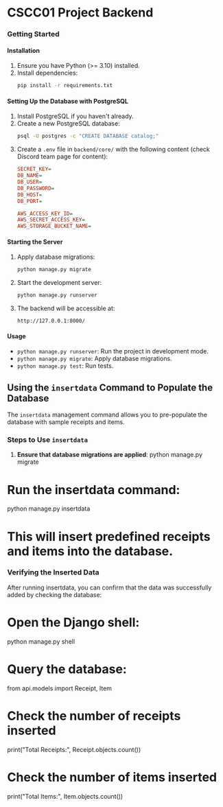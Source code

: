 # CSCC01 Project Backend

### Getting Started

#### Installation

1. Ensure you have Python (>= 3.10) installed.
2. Install dependencies:
   ```sh
   pip install -r requirements.txt
   ```

#### Setting Up the Database with PostgreSQL

1. Install PostgreSQL if you haven't already.
2. Create a new PostgreSQL database:
   ```sh
   psql -U postgres -c "CREATE DATABASE catalog;"
   ```
3. Create a `.env` file in `backend/core/` with the following content (check Discord team page for content):
   ```ini
   SECRET_KEY=
   DB_NAME=
   DB_USER=
   DB_PASSWORD=
   DB_HOST=
   DB_PORT=

   AWS_ACCESS_KEY_ID=
   AWS_SECRET_ACCESS_KEY=
   AWS_STORAGE_BUCKET_NAME=
   ```

#### Starting the Server
1. Apply database migrations:
   ```sh
   python manage.py migrate
   ```
2. Start the development server:
   ```sh
   python manage.py runserver
   ```
3. The backend will be accessible at:
   ```
   http://127.0.0.1:8000/
   ```

#### Usage
- `python manage.py runserver`: Run the project in development mode.
- `python manage.py migrate`: Apply database migrations.
- `python manage.py test`: Run tests.

## Using the `insertdata` Command to Populate the Database

The `insertdata` management command allows you to pre-populate the database with sample receipts and items.

### Steps to Use `insertdata`

1. **Ensure that database migrations are applied**:
   python manage.py migrate

# Run the insertdata command:

python manage.py insertdata

# This will insert predefined receipts and items into the database.

### Verifying the Inserted Data

After running insertdata, you can confirm that the data was successfully added by checking the database:

# Open the Django shell:

python manage.py shell

# Query the database:

from api.models import Receipt, Item

# Check the number of receipts inserted
print("Total Receipts:", Receipt.objects.count())

# Check the number of items inserted
print("Total Items:", Item.objects.count())

